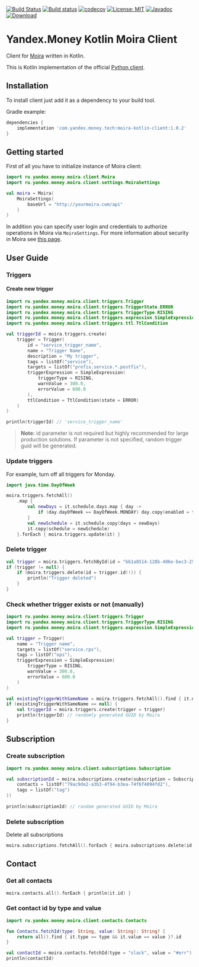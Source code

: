 [![Build Status](https://travis-ci.org/yandex-money-tech/moira-kotlin-client.svg?branch=master)](https://travis-ci.org/yandex-money-tech/moira-kotlin-client)
[![Build status](https://ci.appveyor.com/api/projects/status/vwf2hvs36150upwx?svg=true)](https://ci.appveyor.com/project/f0y/moira-kotlin-client)
[![codecov](https://codecov.io/gh/yandex-money-tech/moira-kotlin-client/branch/master/graph/badge.svg)](https://codecov.io/gh/yandex-money-tech/moira-kotlin-client)
[![License: MIT](https://img.shields.io/badge/License-MIT-yellow.svg)](https://opensource.org/licenses/MIT)
[![Javadoc](https://img.shields.io/badge/javadoc-latest-blue.svg)](https://yandex-money-tech.github.io/moira-kotlin-client/)
[![Download](https://api.bintray.com/packages/yandex-money-tech/maven/moira-kotlin-client/images/download.svg) ](https://bintray.com/yandex-money-tech/maven/moira-kotlin-client/_latestVersion)

# Yandex.Money Kotlin Moira Client

Client for [Moira](https://github.com/moira-alert/moira) written in Kotlin.

This is Kotlin implementation of the official [Python client](https://github.com/moira-alert/python-moira-client).

## Installation

To install client just add it as a dependency to your build tool.

Gradle example:

```groovy
dependencies {
    implementation 'com.yandex.money.tech:moira-kotlin-client:1.0.2'
}
```

## Getting started

First of all you have to initialize instance of Moira client: 
```kotlin
import ru.yandex.money.moira.client.Moira
import ru.yandex.money.moira.client.settings.MoiraSettings

val moira = Moira(
    MoiraSettings(
        baseUrl = "http://yourmoira.com/api"
    )
)
```

In addition you can specify user login and credentials to authorize operations in Moira via `MoiraSettings`. For more 
information about security in Moira see [this page](https://moira.readthedocs.io/en/latest/installation/security.html).

## User Guide

### Triggers

#### Create new trigger
```kotlin
import ru.yandex.money.moira.client.triggers.Trigger
import ru.yandex.money.moira.client.triggers.TriggerState.ERROR
import ru.yandex.money.moira.client.triggers.TriggerType.RISING
import ru.yandex.money.moira.client.triggers.expression.SimpleExpression
import ru.yandex.money.moira.client.triggers.ttl.TtlCondition

val triggerId = moira.triggers.create(
    trigger = Trigger(
        id = "service_trigger_name",
        name = "Trigger Name",
        description = "My trigger",
        tags = listOf("service"),
        targets = listOf("prefix.service.*.postfix"),
        triggerExpression = SimpleExpression(
            triggerType = RISING,
            warnValue = 300.0,
            errorValue = 600.0
        ),
        ttlCondition = TtlCondition(state = ERROR)
    )
)

println(triggerId) // 'service_trigger_name'
```
> **Note:** id parameter is not required but highly recommended for large production solutions.
> If parameter is not specified, random trigger guid will be generated.

### Update triggers
For example, turn off all triggers for Monday.
```kotlin
import java.time.DayOfWeek

moira.triggers.fetchAll()
    .map { 
        val newDays = it.schedule.days.map { day -> 
            if (day.dayOfWeek == DayOfWeek.MONDAY) day.copy(enabled = false) else day 
        }
        val newSchedule = it.schedule.copy(days = newDays)
        it.copy(schedule = newSchedule)
    }.forEach { moira.triggers.update(it) }
```

### Delete trigger
```kotlin
val trigger = moira.triggers.fetchById(id = "bb1a8514-128b-406e-bec3-25e94153ab30")
if (trigger != null) {
    if (moira.triggers.delete(id = trigger.id!!)) {
        println("Trigger deleted")
    }
}
```

### Check whether trigger exists or not (manually)
```kotlin
import ru.yandex.money.moira.client.triggers.Trigger
import ru.yandex.money.moira.client.triggers.TriggerType.RISING
import ru.yandex.money.moira.client.triggers.expression.SimpleExpression

val trigger = Trigger(
    name = "Trigger name",
    targets = listOf("service.rps"),
    tags = listOf("ops"),
    triggerExpression = SimpleExpression(
        triggerType = RISING,
        warnValue = 300.0,
        errorValue = 600.0
    )
)

val existingTriggerWithSameName = moira.triggers.fetchAll().find { it.name == trigger.name }
if (existingTriggerWithSameName == null) {
    val triggerId = moira.triggers.create(trigger = trigger)
    println(triggerId) // randomly generated GUID by Moira
}
```

## Subscription

### Create subscription
```kotlin
import ru.yandex.money.moira.client.subscriptions.Subscription

val subscriptionId = moira.subscriptions.create(subscription = Subscription(
    contacts = listOf("79ac9de2-a3b3-4f94-b3ea-74f6f4094fd2"),
    tags = listOf("tag")
))
    
println(subscriptionId) // random generated GUID by Moira
```

### Delete subscription
Delete all subscriptions
```kotlin
moira.subscriptions.fetchAll().forEach { moira.subscriptions.delete(id = it.id!!) }
```

## Contact

### Get all contacts
```kotlin
moira.contacts.all().forEach { println(it.id) }
```

### Get contact id by type and value
```kotlin
import ru.yandex.money.moira.client.contacts.Contacts

fun Contacts.fetchId(type: String, value: String): String? {
    return all().find { it.type == type && it.value == value }?.id
}

val contactId = moira.contacts.fetchId(type = "slack", value = "#err")
println(contactId)
```

